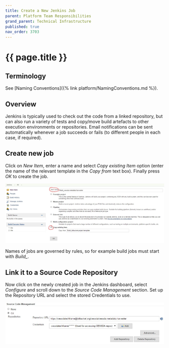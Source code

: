 ```yaml
---
title: Create a New Jenkins Job
parent: Platform Team Responsibilities
grand_parent: Technical Infrastructure
published: true
nav_order: 3703
---
```


# {{ page.title }}

## Terminology

See [Naming Conventions]({% link platform/NamingConventions.md %}).

## Overview

Jenkins is typically used to check out the code from a linked repository,
but can also run a variety of tests and copy/move build artefacts to other execution environments or repositories.
Email notifications can be sent automatically whenever a job succeeds or fails (to different people in each case, if required).

## Create new job

Click on *New Item*, enter a name and select *Copy existing Item* option
(enter the name of the relevant template in the *Copy from* text box). Finally press *OK* to create the job.  

![JenkinsNewItem1.jpg](../assets/JenkinsNewItem1.jpg)

Names of jobs are governed by rules, so for example build jobs must start with *Build_*.

## Link it to a Source Code Repository

Now click on the newly created job in the Jenkins dashboard, select *Configure* and scroll down to the
*Source Code Management* section. Set up the Repository URL and select the stored Credentials to use.

![JenkinsJobGitCredentials1.jpg](../assets/JenkinsJobGitCredentials1.jpg)
